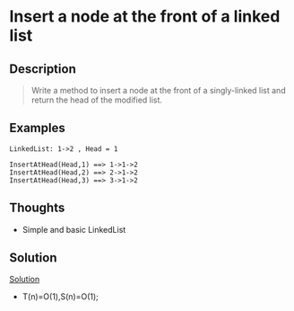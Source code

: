 # Insert a node at the front of a linked list

## Description
> Write a method to insert a node at the front of a singly-linked list and return the head of the modified list.

## Examples
```
LinkedList: 1->2 , Head = 1

InsertAtHead(Head,1) ==> 1->1->2
InsertAtHead(Head,2) ==> 2->1->2
InsertAtHead(Head,3) ==> 3->1->2
```

## Thoughts
* Simple and basic LinkedList

## Solution
[Solution](https://github.com/VanessaTang95/Algorithm/blob/master/FireCode.io/Solution/InsertANodeToHead.java)
- T(n)=O(1),S(n)=O(1);
